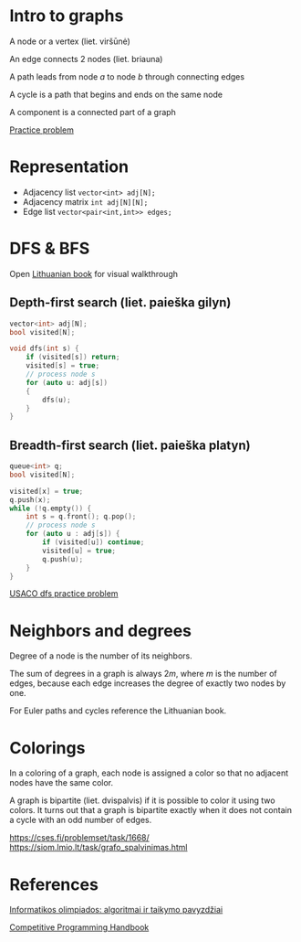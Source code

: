 # Intro to graphs
A node or a vertex (liet. viršūnė)

An edge connects 2 nodes (liet. briauna)

A path leads from node $a$ to node $b$ through connecting edges

A cycle is a path that begins and ends on the same node

A component is a connected part of a graph

[Practice problem](https://codeforces.com/problemset/problem/1944/A)

# Representation

- Adjacency list `vector<int> adj[N];`
- Adjacency matrix `int adj[N][N];`
- Edge list `vector<pair<int,int>> edges;`

# DFS & BFS
Open [Lithuanian book](https://siom.lmio.lt/m/t/knyga.pdf#page=95) for visual walkthrough

## Depth-first search (liet. paieška gilyn)
```cpp
vector<int> adj[N]; 
bool visited[N];

void dfs(int s) { 
	if (visited[s]) return; 
	visited[s] = true; 
	// process node s 
	for (auto u: adj[s]) 
	{ 
		dfs(u); 
	} 
}
```

## Breadth-first search (liet. paieška platyn)
```cpp
queue<int> q; 
bool visited[N];

visited[x] = true;
q.push(x); 
while (!q.empty()) { 
	int s = q.front(); q.pop(); 
	// process node s 
	for (auto u : adj[s]) { 
		if (visited[u]) continue; 
		visited[u] = true;
		q.push(u); 
	} 
}
```

[USACO dfs practice problem](https://usaco.org/index.php?page=viewproblem2&cpid=944)

# Neighbors and degrees

Degree of a node is the number of its neighbors.

The sum of degrees in a graph is always $2m$, where $m$ is the number of edges, because each edge increases the degree of exactly two nodes by one.

For Euler paths and cycles reference the Lithuanian book.

# Colorings 

In a coloring of a graph, each node is assigned a color so that no adjacent nodes have the same color. 

A graph is bipartite (liet. dvispalvis) if it is possible to color it using two colors. It turns out that a graph is bipartite exactly when it does not contain a cycle with an odd number of edges.

https://cses.fi/problemset/task/1668/
https://siom.lmio.lt/task/grafo_spalvinimas.html

# References
[Informatikos olimpiados: algoritmai ir taikymo pavyzdžiai](https://siom.lmio.lt/m/t/knyga.pdf#page=87)

[Competitive Programming Handbook](https://cses.fi/book/book.pdf#page=119)
